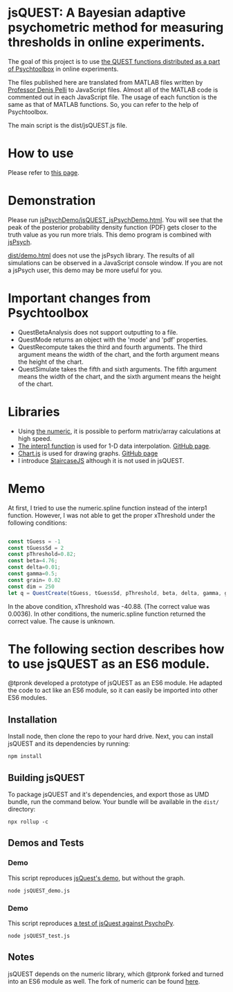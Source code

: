 # jsQUEST: A Bayesian adaptive psychometric method for measuring thresholds in online experiments.

The goal of this project is to use [the QUEST functions distributed as a part of Psychtoolbox](http://psychtoolbox.org/docs/Quest) in online experiments.

The files published here are translated from MATLAB files written by [Professor Denis Pelli](https://as.nyu.edu/faculty/denis-pelli.html) to JavaScript files. Almost all of the MATLAB code is commented out in each JavaScript file. The usage of each function is the same as that of MATLAB functions. So, you can refer to the help of Psychtoolbox.

The main script is the dist/jsQUEST.js file.

# How to use
Please refer to [this page](https://kurokida.github.io/jsQUEST/).

# Demonstration

Please run [jsPsychDemo/jsQUEST_jsPsychDemo.html](https://www.hes.kyushu-u.ac.jp/~kurokid/QUEST/jsPsychDemo/jsQUEST_jsPsychDemo.html). You will see that the peak of the posterior probability density function (PDF) gets closer to the truth value as you run more trials. This demo program is combined with [jsPsych](https://www.jspsych.org/).

[dist/demo.html](https://www.hes.kyushu-u.ac.jp/~kurokid/QUEST/dist/demo.html) does not use the jsPsych library. The results of all simulations can be observed in a JavaScript console window. If you are not a jsPsych user, this demo may be more useful for you.

# Important changes from Psychtoolbox
- QuestBetaAnalysis does not support outputting to a file.
- QuestMode returns an object with the 'mode' and 'pdf' properties.
- QuestRecompute takes the third and fourth arguments. The third argument means the width of the chart, and the forth argument means the height of the chart.
- QuestSimulate takes the fifth and sixth arguments. The fifth argument means the width of the chart, and the sixth argument means the height of the chart.

# Libraries
- Using [the numeric](https://github.com/sloisel/numeric), it is possible to perform matrix/array calculations at high speed.
- [The interp1 function](https://www.npmjs.com/package/interp1) is used for 1-D data interpolation. [GitHub page](https://github.com/Symmetronic/interp1).
- [Chart.js](https://www.chartjs.org/) is used for drawing graphs. [GitHub page](https://github.com/chartjs/Chart.js)
- I introduce [StaircaseJS](https://github.com/hadrienj/StaircaseJS) although it is not used in jsQUEST.

# Memo
At first, I tried to use the numeric.spline function instead of the interp1 function. However, I was not able to get the proper xThreshold under the following conditions:

```javascript

const tGuess = -1
const tGuessSd = 2
const pThreshold=0.82;
const beta=4.76;
const delta=0.01;
const gamma=0.5;
const grain= 0.02
const dim = 250
let q = QuestCreate(tGuess, tGuessSd, pThreshold, beta, delta, gamma, grain, grain*dim, 1);

```

In the above condition, xThreshold was -40.88. (The correct value was 0.0036). In other conditions, the numeric.spline function returned the correct value. The cause is unknown.

# The following section describes how to use jsQUEST as an ES6 module.

@tpronk developed a prototype of jsQUEST as an ES6 module. He adapted the code to act like an ES6 module, so it can easily be imported into other ES6 modules.

## Installation
Install node, then clone the repo to your hard drive. Next, you can install jsQUEST and its dependencies by running:

`npm install`

## Building jsQUEST
To package jsQUEST and it's dependencies, and export those as UMD bundle, run the command below. Your bundle will be available in the `dist/` directory:

`npx rollup -c`

## Demos and Tests
### Demo
This script reproduces [jsQuest's demo](https://github.com/kurokida/jsQUEST/blob/main/jsQuestDemo.html), but without the graph.

`node jsQUEST_demo.js`

### Demo
This script reproduces [a test of jsQuest against PsychoPy](https://gitlab.pavlovia.org/tpronk/demo_jsquest/#testing-jsquest-against-psychopy).

`node jsQUEST_test.js`


## Notes
jsQUEST depends on the numeric library, which @tpronk forked and turned into an ES6 module as well. The fork of numeric can be found [here](https://github.com/tpronk/numeric).
